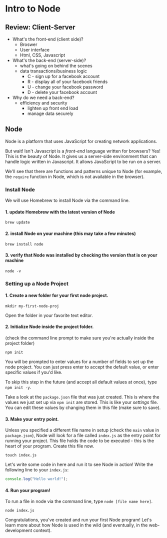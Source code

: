# Intro to Node

## Review: Client-Server

* What's the front-end \(client side\)?
  * Broswer
  * User interface
  * Html, CSS, Javascript
* What's the back-end \(server-side\)?
  * what's going on behind the scenes
  * data transactions/business logic
    * C - sign up for a facebook account
    * R - display all of your facebook friends
    * U - change your facebook password
    * D - delete your facebook account
* Why do we need a back-end?
  * efficiency and security
    * lighten up front end load
    * manage data securely

## Node

Node is a platform that uses JavaScript for creating network applications.

But wait! Isn't Javascript is a _front-end_ language written for browsers? Yes! This is the beauty of Node. It gives us a server-side environment that can handle logic written in Javascript. It allows JavaScript to be run on a server.

We'll see that there are functions and patterns unique to Node \(for example, the `require` function in Node, which is not available in the browser\).

### Install Node

We will use Homebrew to install Node via the command line.

#### 1. update Homebrew with the latest version of Node

```text
brew update
```

#### 2. install Node on your machine \(this may take a few minutes\)

```text
brew install node
```

#### 3. verify that Node was installed by checking the version that is on your machine

```text
node -v
```

### Setting up a Node Project

#### 1. Create a new folder for your first node project.

```text
mkdir my-first-node-proj
```

Open the folder in your favorite text editor.

#### 2. Initialize Node inside the project folder.

\(check the command line prompt to make sure you're actually inside the project folder\)

```text
npm init
```

You will be prompted to enter values for a number of fields to set up the node project. You can just press enter to accept the default value, or enter specific values if you'd like.

To skip this step in the future \(and accept all default values at once\), type `npm init -y`.

Take a look at the `package.json` file that was just created. This is where the values we just set up via `npm init` are stored. This is like your _settings_ file. You can edit these values by changing them in this file \(make sure to save\).

#### 3. Make your entry point.

Unless you specified a different file name in setup \(check the `main` value in `package.json`\), Node will look for a file called `index.js` as the entry point for running your project. This file holds the code to be executed - this is the heart of your program. Create this file now.

```text
touch index.js
```

Let's write some code in here and run it to see Node in action! Write the following line to your `index.js`:
```javascript
console.log("Hello world!");
```

#### 4. Run your program!

To run a file in node via the command line, type `node [file name here]`.
```text
node index.js
```

Congratulations, you've created and run your first Node program! Let's learn more about how Node is used in the wild \(and eventually, in the web-development context\).

